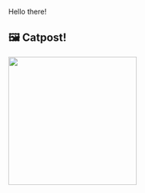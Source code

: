 Hello there!



## 🖼️ Catpost!

<sub>
    <img src="https://cdn2.thecatapi.com/images/e60.jpg" height="256">
</sub>

